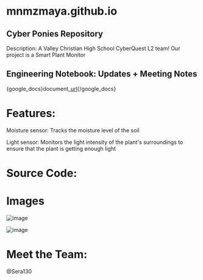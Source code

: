 # mnmzmaya.github.io

## Cyber Ponies Repository

Description: A Valley Christian High School CyberQuest L2 team! Our project is a Smart Plant Monitor 

## Engineering Notebook: Updates + Meeting Notes
{google_docs}document_[url](https://docs.google.com/document/d/1z-QsHLBlsf0Ue8e-Vi6UJ9-FZVHO9VlD3msjy8PQWck/edit?usp=sharing){/google_docs}

# Features:
Moisture sensor: Tracks the moisture level of the soil

Light sensor: Monitors the light intensity of the plant's surroundings to ensure that the plant is getting enough light

# Source Code:

# Images
![image](https://github.com/user-attachments/assets/04828285-47b2-49d1-bc0a-2e8be3071ebd)

![image](https://github.com/user-attachments/assets/4fef9542-286d-4552-a2df-3f1034ae879f)


# Meet the Team:
@Sera130
